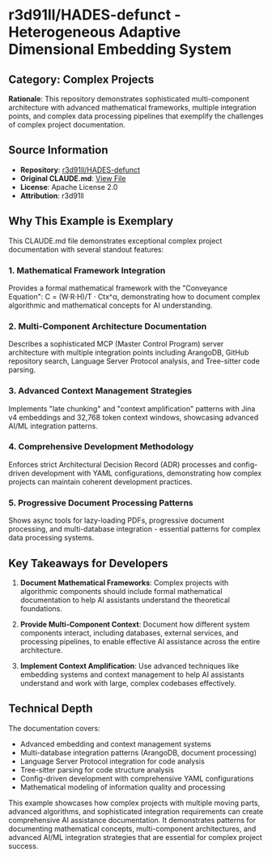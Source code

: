 # r3d91ll/HADES-defunct - Heterogeneous Adaptive Dimensional Embedding System

## Category: Complex Projects

**Rationale**: This repository demonstrates sophisticated multi-component architecture with advanced mathematical frameworks, multiple integration points, and complex data processing pipelines that exemplify the challenges of complex project documentation.

## Source Information

- **Repository**: [r3d91ll/HADES-defunct](https://github.com/r3d91ll/HADES-defunct)
- **Original CLAUDE.md**: [View File](https://github.com/r3d91ll/HADES-defunct/blob/main/CLAUDE.md)
- **License**: Apache License 2.0
- **Attribution**: r3d91ll

## Why This Example is Exemplary

This CLAUDE.md file demonstrates exceptional complex project documentation with several standout features:

### 1. Mathematical Framework Integration
Provides a formal mathematical framework with the "Conveyance Equation": C = (W·R·H)/T · Ctx^α, demonstrating how to document complex algorithmic and mathematical concepts for AI understanding.

### 2. Multi-Component Architecture Documentation
Describes a sophisticated MCP (Master Control Program) server architecture with multiple integration points including ArangoDB, GitHub repository search, Language Server Protocol analysis, and Tree-sitter code parsing.

### 3. Advanced Context Management Strategies
Implements "late chunking" and "context amplification" patterns with Jina v4 embeddings and 32,768 token context windows, showcasing advanced AI/ML integration patterns.

### 4. Comprehensive Development Methodology
Enforces strict Architectural Decision Record (ADR) processes and config-driven development with YAML configurations, demonstrating how complex projects can maintain coherent development practices.

### 5. Progressive Document Processing Patterns
Shows async tools for lazy-loading PDFs, progressive document processing, and multi-database integration - essential patterns for complex data processing systems.

## Key Takeaways for Developers

1. **Document Mathematical Frameworks**: Complex projects with algorithmic components should include formal mathematical documentation to help AI assistants understand the theoretical foundations.

2. **Provide Multi-Component Context**: Document how different system components interact, including databases, external services, and processing pipelines, to enable effective AI assistance across the entire architecture.

3. **Implement Context Amplification**: Use advanced techniques like embedding systems and context management to help AI assistants understand and work with large, complex codebases effectively.

## Technical Depth

The documentation covers:
- Advanced embedding and context management systems
- Multi-database integration patterns (ArangoDB, document processing)
- Language Server Protocol integration for code analysis
- Tree-sitter parsing for code structure analysis
- Config-driven development with comprehensive YAML configurations
- Mathematical modeling of information quality and processing

This example showcases how complex projects with multiple moving parts, advanced algorithms, and sophisticated integration requirements can create comprehensive AI assistance documentation. It demonstrates patterns for documenting mathematical concepts, multi-component architectures, and advanced AI/ML integration strategies that are essential for complex project success.
